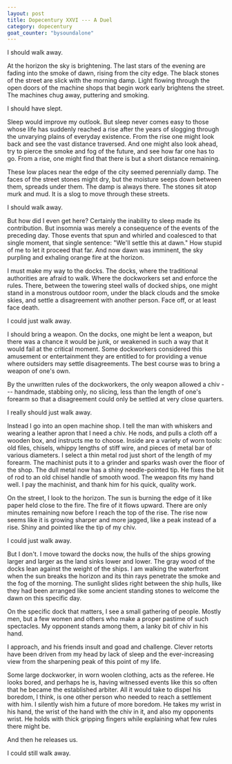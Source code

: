 ```yaml
---
layout: post
title: Dopecentury XXVI --- A Duel
category: dopecentury
goat_counter: "bysoundalone" 
---
```


I should walk away.

At the horizon the sky is brightening. The last stars of the evening are fading into the smoke of dawn, rising from the city edge. The black stones of the street are slick with the morning damp. Light flowing through the open doors of the machine shops that begin work early brightens the street. The machines chug away, puttering and smoking.

I should have slept.

Sleep would improve my outlook. But sleep never comes easy to those whose life has suddenly reached a rise after the years of slogging through the unvarying plains of everyday existence. From the rise one might look back and see the vast distance traversed. And one might also look ahead, try to pierce the smoke and fog of the future, and see how far one has to go. From a rise, one might find that there is but a short distance remaining.

These low places near the edge of the city seemed perennially damp. The faces of the street stones might dry, but the moisture seeps down between them, spreads under them. The damp is always there. The stones sit atop murk and mud. It is a slog to move through these streets.

I should walk away.

But how did I even get here? Certainly the inability to sleep made its contribution. But insomnia was merely a consequence of the events of the preceding day. Those events that spun and whirled and coalesced to that single moment, that single sentence: "We'll settle this at dawn." How stupid of me to let it proceed that far. And now dawn was imminent, the sky purpling and exhaling orange fire at the horizon.

I must make my way to the docks. The docks, where the traditional authorities are afraid to walk. Where the dockworkers set and enforce the rules. There, between the towering steel walls of docked ships, one might stand in a monstrous outdoor room, under the black clouds and the smoke skies, and settle a disagreement with another person. Face off, or at least face death.

I could just walk away.

I should bring a weapon. On the docks, one might be lent a weapon, but there was a chance it would be junk, or weakened in such a way that it would fail at the critical moment. Some dockworkers considered this amusement or entertainment they are entitled to for providing a venue where outsiders may settle disagreements. The best course was to bring a weapon of one's own.

By the unwritten rules of the dockworkers, the only weapon allowed a chiv --- handmade, stabbing only, no slicing, less than the length of one's forearm so that a disagreement could only be settled at very close quarters.

I really should just walk away.

Instead I go into an open machine shop. I tell the man with whiskers and wearing a leather apron that I need a chiv. He nods, and pulls a cloth off a wooden box, and instructs me to choose. Inside are a variety of worn tools: old files, chisels, whippy lengths of stiff wire, and pieces of metal bar of various diameters. I select a thin metal rod just short of the length of my forearm. The machinist puts it to a grinder and sparks wash over the floor of the shop. The dull metal now has a shiny needle-pointed tip. He fixes the bit of rod to an old chisel handle of smooth wood. The weapon fits my hand well. I pay the machinist, and thank him for his quick, quality work.

On the street, I look to the horizon. The sun is burning the edge of it like paper held close to the fire. The fire of it flows upward. There are only minutes remaining now before I reach the top of the rise. The rise now seems like it is growing sharper and more jagged, like a peak instead of a rise. Shiny and pointed like the tip of my chiv.

I could just walk away.

But I don't. I move toward the docks now, the hulls of the ships growing larger and larger as the land sinks lower and lower. The gray wood of the docks lean against the weight of the ships. I am walking the waterfront when the sun breaks the horizon and its thin rays penetrate the smoke and the fog of the morning. The sunlight slides right between the ship hulls, like they had been arranged like some ancient standing stones to welcome the dawn on this specific day.

On the specific dock that matters, I see a small gathering of people. Mostly men, but a few women and others who make a proper pastime of such spectacles. My opponent stands among them, a lanky bit of chiv in his hand.

I approach, and his friends insult and goad and challenge. Clever retorts have been driven from my head by lack of sleep and the ever-increasing view from the sharpening peak of this point of my life.

Some large dockworker, in worn woolen clothing, acts as the referee. He looks bored, and perhaps he is, having witnessed events like this so often that he became the established arbiter. All it would take to dispel his boredom, I think, is one other person who needed to reach a settlement with him. I silently wish him a future of more boredom. He takes my wrist in his hand, the wrist of the hand with the chiv in it, and also my opponents wrist. He holds with thick gripping fingers while explaining what few rules there might be.

And then he releases us.

I could still walk away.



